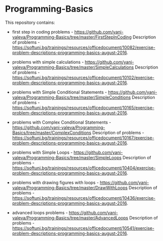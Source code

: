 # Programming-Basics
This repository contains:

- first step in coding problems - https://github.com/yani-valeva/Programming-Basics/tree/master/FirstStepInCoding
Description of problems - https://softuni.bg/trainings/resources/officedocument/10082/exercise-problem-descriptions-programming-basics-august-2016.

- problems with simple calculations - https://github.com/yani-valeva/Programming-Basics/tree/master/SimpleCalculations
Description of problems - https://softuni.bg/trainings/resources/officedocument/10102/exercise-problem-descriptions-programming-basics-august-2016.

- problems with Simple Conditional Statements - https://github.com/yani-valeva/Programming-Basics/tree/master/SimpleConditions
Description of problems - https://softuni.bg/trainings/resources/officedocument/10165/exercise-problem-descriptions-programming-basics-august-2016.

- problems with Complex Conditional Statements - https://github.com/yani-valeva/Programming-Basics/tree/master/ComplexConditions
Description of problems - https://softuni.bg/trainings/resources/officedocument/10167/exercise-problem-descriptions-programming-basics-august-2016.

- problems with Simple Loops - https://github.com/yani-valeva/Programming-Basics/tree/master/SimpleLoops
Description of problems - https://softuni.bg/trainings/resources/officedocument/10404/exercise-problem-descriptions-programming-basics-august-2016.

- problems with drawing figures with loops - https://github.com/yani-valeva/Programming-Basics/tree/master/DrawWithLoops
Description of problems - https://softuni.bg/trainings/resources/officedocument/10436/exercise-problem-descriptions-programming-basics-august-2016.

- advanced loops problems - https://github.com/yani-valeva/Programming-Basics/tree/master/AdvancedLoops
Description of problems - https://softuni.bg/trainings/resources/officedocument/10541/exercise-problem-descriptions-programming-basics-august-2016.
